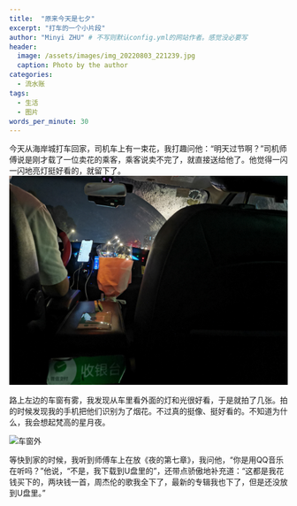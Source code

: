 ```yaml
---
title:  "原来今天是七夕"
excerpt: "打车的一个小片段" 
author: "Minyi ZHU" # 不写则默认config.yml的网站作者。感觉没必要写
header:
  image: /assets/images/img_20220803_221239.jpg
  caption: Photo by the author 
categories: 
  - 流水账
tags:
  - 生活
  - 图片
words_per_minute: 30 
---
```


今天从海岸城打车回家，司机车上有一束花，我打趣问他：“明天过节啊？”司机师傅说是刚才载了一位卖花的乘客，乘客说卖不完了，就直接送给他了。他觉得一闪一闪地亮灯挺好看的，就留下了。
![车前座](/assets/images/img_20220803_220833.jpg "the-driver-and-the-flowers")

路上左边的车窗有雾，我发现从车里看外面的灯和光很好看，于是就拍了几张。拍的时候发现我的手机把他们识别为了烟花。不过真的挺像、挺好看的。不知道为什么，我会想起梵高的星月夜。

![车窗外](/assets/images/img_20220803_221239.jpg "lights-like-firworks")

等快到家的时候，我听到师傅车上在放《夜的第七章》，我问他，“你是用QQ音乐在听吗？”他说，“不是，我下载到U盘里的”，还带点骄傲地补充道：“这都是我花钱买下的，两块钱一首，周杰伦的歌我全下了，最新的专辑我也下了，但是还没放到U盘里。”
